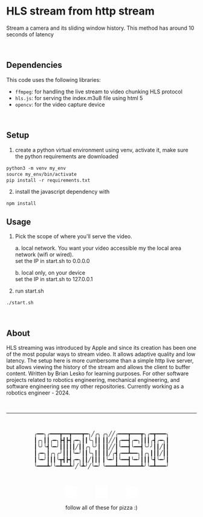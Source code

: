 
# HLS stream from http stream

Stream a camera and its sliding window history. This method has around 10 seconds of latency 

&nbsp;

## Dependencies

This code uses the following libraries:
- `ffmpeg`: for handling the live stream to video chunking HLS protocol
- `hls.js`: for serving the index.m3u8 file using html 5
- `opencv`: for the video capture device

&nbsp;

## Setup

1. create a python virtual environment using venv, activate it, make sure the python requirements are downloaded
```
python3 -m venv my_env
source my_env/bin/activate
pip install -r requirements.txt
```

2. install the javascript dependency with 
```
npm install
```

## Usage
1. Pick the scope of where you'll serve the video.

    a. local network. You want your video accessible my the local area network (wifi or wired).  
        set the IP in start.sh to 0.0.0.0

    b. local only, on your device  
        set the IP in start.sh to 127.0.0.1

2. run start.sh
```
./start.sh
```

&nbsp;

## About

HLS streaming was introduced by Apple and since its creation has been one of the most popular ways to stream video. It allows adaptive quality and low latency. The setup here is more cumbersome than a simple http live server, but allows viewing the history of the stream and allows the client to buffer content. Written by Brian Lesko for learning purposes. For other software projects related to robotics engineering, mechanical engineering, and software engineering see my other repositories. Currently working as a robotics engineer - 2024. 

&nbsp;

<hr>

&nbsp;

<div align="center">



╭━━╮╭━━━┳━━┳━━━┳━╮╱╭╮        ╭╮╱╱╭━━━┳━━━┳╮╭━┳━━━╮
┃╭╮┃┃╭━╮┣┫┣┫╭━╮┃┃╰╮┃┃        ┃┃╱╱┃╭━━┫╭━╮┃┃┃╭┫╭━╮┃
┃╰╯╰┫╰━╯┃┃┃┃┃╱┃┃╭╮╰╯┃        ┃┃╱╱┃╰━━┫╰━━┫╰╯╯┃┃╱┃┃
┃╭━╮┃╭╮╭╯┃┃┃╰━╯┃┃╰╮┃┃        ┃┃╱╭┫╭━━┻━━╮┃╭╮┃┃┃╱┃┃
┃╰━╯┃┃┃╰┳┫┣┫╭━╮┃┃╱┃┃┃        ┃╰━╯┃╰━━┫╰━╯┃┃┃╰┫╰━╯┃
╰━━━┻╯╰━┻━━┻╯╱╰┻╯╱╰━╯        ╰━━━┻━━━┻━━━┻╯╰━┻━━━╯
  


&nbsp;


<a href="https://twitter.com/BrianJosephLeko"><img src="https://raw.githubusercontent.com/BrianLesko/BrianLesko/f7be693250033b9d28c2224c9c1042bb6859bfe9/.socials/svg-white/x-logo-white.svg" width="30" alt="X Logo"></a> &nbsp; &nbsp; &nbsp; &nbsp; &nbsp; &nbsp; <a href="https://github.com/BrianLesko"><img src="https://raw.githubusercontent.com/BrianLesko/BrianLesko/f7be693250033b9d28c2224c9c1042bb6859bfe9/.socials/svg-white/github-mark-white.svg" width="30" alt="GitHub"></a> &nbsp; &nbsp; &nbsp; &nbsp; &nbsp; &nbsp; <a href="https://www.linkedin.com/in/brianlesko/"><img src="https://raw.githubusercontent.com/BrianLesko/BrianLesko/f7be693250033b9d28c2224c9c1042bb6859bfe9/.socials/svg-white/linkedin-icon-white.svg" width="30" alt="LinkedIn"></a>

follow all of these for pizza :)

</div>


&nbsp;


